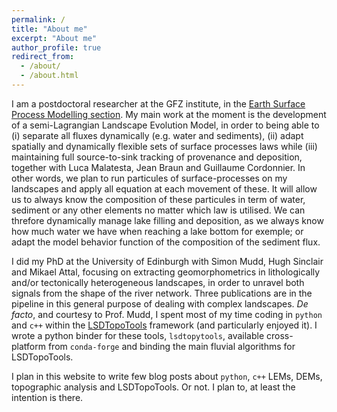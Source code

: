 ```yaml
---
permalink: /
title: "About me"
excerpt: "About me"
author_profile: true
redirect_from: 
  - /about/
  - /about.html
---
```


I am a postdoctoral researcher at the GFZ institute, in the [Earth Surface Process Modelling section](https://www.gfz-potsdam.de/sektion/erdoberflaechenprozessmodellierung/ueberblick/). My main work at the moment is the development of a semi-Lagrangian Landscape Evolution Model, in order to being able to (i) separate all fluxes dynamically (e.g. water and sediments), (ii) adapt spatially and dynamically flexible sets of surface processes laws while (iii) maintaining full source-to-sink tracking of provenance and deposition, together with Luca Malatesta, Jean Braun and Guillaume Cordonnier. In other words, we plan to run particules of surface-processes on my landscapes and apply all equation at each movement of these. It will allow us to always know the composition of these particules in term of water, sediment or any other elements no matter which law is utilised. We can threfore dynamically manage lake filling and deposition, as we always know how much water we have when reaching a lake bottom for exemple; or adapt the model behavior function of the composition of the sediment flux.

I did my PhD at the University of Edinburgh with Simon Mudd, Hugh Sinclair and Mikael Attal, focusing on extracting geomorphometrics in lithologically and/or tectonically heterogeneous landscapes, in order to unravel both signals from the shape of the river network. Three publications are in the pipeline in this general purpose of dealing with complex landscapes. _De facto_, and courtesy to Prof. Mudd, I spent most of my time coding in `python` and `c++` within the [LSDTopoTools](https://lsdtopotools.github.io) framework (and particularly enjoyed it). I wrote a python binder for these tools, `lsdtopytools`, available cross-platform from `conda-forge` and binding the main fluvial algorithms for LSDTopoTools.

I plan in this website to write few blog posts about `python`, `c++` LEMs, DEMs, topographic analysis and LSDTopoTools. Or not. I plan to, at least the intention is there.